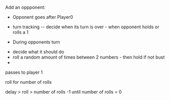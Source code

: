 Add an oppponent:

- Opponent goes after Player0

* turn tracking
  -- decide when its turn is over - when opponent holds or rolls a 1

- During opponents turn

* decide what it should do
* roll a random amount of times between 2 numbers - then hold if not bust
*

passes to player 1

roll for number of rolls

delay > roll > number of rolls -1 until number of rolls = 0

